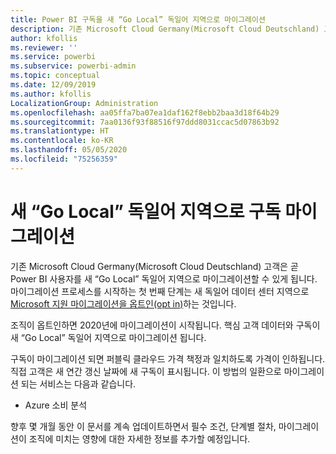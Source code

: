 ```yaml
---
title: Power BI 구독을 새 “Go Local” 독일어 지역으로 마이그레이션
description: 기존 Microsoft Cloud Germany(Microsoft Cloud Deutschland) 고객이 Power BI 사용자를 새 “Go Local” 독일어 지역으로 마이그레이션 할 수 있는 방법에 대한 정보를 제공합니다.
author: kfollis
ms.reviewer: ''
ms.service: powerbi
ms.subservice: powerbi-admin
ms.topic: conceptual
ms.date: 12/09/2019
ms.author: kfollis
LocalizationGroup: Administration
ms.openlocfilehash: aa05ffa7ba07ea1daf162f8ebb2baa3d18f64b29
ms.sourcegitcommit: 7aa0136f93f88516f97ddd8031ccac5d07863b92
ms.translationtype: HT
ms.contentlocale: ko-KR
ms.lasthandoff: 05/05/2020
ms.locfileid: "75256359"
---
```

# <a name="migrate-your-subscription-to-the-new-go-local-german-regions"></a>새 “Go Local” 독일어 지역으로 구독 마이그레이션

기존 Microsoft Cloud Germany(Microsoft Cloud Deutschland) 고객은 곧 Power BI 사용자를 새 “Go Local” 독일어 지역으로 마이그레이션할 수 있게 됩니다. 마이그레이션 프로세스를 시작하는 첫 번째 단계는 새 독일어 데이터 센터 지역으로 [Microsoft 지원 마이그레이션을 옵트인(opt in)](https://aka.ms/office365germanymoveoptin)하는 것입니다.

조직이 옵트인하면 2020년에 마이그레이션이 시작됩니다. 핵심 고객 데이터와 구독이 새 “Go Local” 독일어 지역으로 마이그레이션 됩니다.

구독이 마이그레이션 되면 퍼블릭 클라우드 가격 책정과 일치하도록 가격이 인하됩니다. 직접 고객은 새 연간 갱신 날짜에 새 구독이 표시됩니다. 이 방법의 일환으로 마이그레이션 되는 서비스는 다음과 같습니다.

* Azure 소비 분석

향후 몇 개월 동안 이 문서를 계속 업데이트하면서 필수 조건, 단계별 절차, 마이그레이션이 조직에 미치는 영향에 대한 자세한 정보를 추가할 예정입니다.
